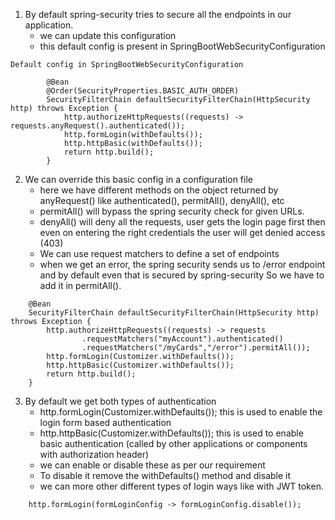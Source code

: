 1. By default spring-security tries to secure all the endpoints in our application.
    - we can update this configuration
    - this default config is present in SpringBootWebSecurityConfiguration

```
Default config in SpringBootWebSecurityConfiguration

		@Bean
		@Order(SecurityProperties.BASIC_AUTH_ORDER)
		SecurityFilterChain defaultSecurityFilterChain(HttpSecurity http) throws Exception {
			http.authorizeHttpRequests((requests) -> requests.anyRequest().authenticated());
			http.formLogin(withDefaults());
			http.httpBasic(withDefaults());
			return http.build();
		}
```

2. We can override this basic config in a configuration file
    -  here we have different methods on the object returned by anyRequest() like authenticated(), permitAll(), denyAll(), etc
    -  permitAll() will bypass the spring security check for given URLs.
    -  denyAll() will deny all the requests, user gets the login page first then even on entering the right credentials the user will get denied access (403)
    -  We can use request matchers to define a set of endpoints
    -  when we get an error, the spring security sends us to /error endpoint and by default even that is secured by spring-security So we have to add it in permitAll().


```
    @Bean
    SecurityFilterChain defaultSecurityFilterChain(HttpSecurity http) throws Exception {
        http.authorizeHttpRequests((requests) -> requests
                .requestMatchers("myAccount").authenticated()
                .requestMatchers("/myCards","/error").permitAll());
        http.formLogin(Customizer.withDefaults());
        http.httpBasic(Customizer.withDefaults());
        return http.build();
    }
```

3. By default we get both types of authentication
    -  http.formLogin(Customizer.withDefaults()); this is used to enable the login form based authentication
    -  http.httpBasic(Customizer.withDefaults()); this is used to enable basic authentication (called by other applications or components with authorization header)
    -  we can enable or disable these as per our requirement
    - To disable it remove the withDefaults() method and disable it
    - we can more other different types of login ways like with JWT token.

```
    http.formLogin(formLoginConfig -> formLoginConfig.disable());
```